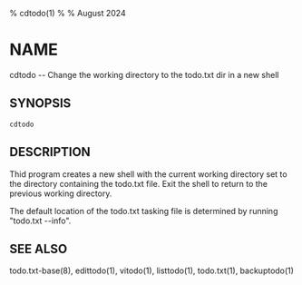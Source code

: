 % cdtodo(1)
%
% August 2024

# NAME

cdtodo -- Change the working directory to the todo.txt dir in a new shell

## SYNOPSIS

`cdtodo`

## DESCRIPTION

Thid program creates a new shell with the current working directory set to the
directory containing the todo.txt file. Exit the shell to return to the
previous working directory.

The default location of the todo.txt tasking file is determined by running
"todo.txt \-\-info".

## SEE ALSO
todo.txt-base(8), edittodo(1), vitodo(1), listtodo(1), todo.txt(1), backuptodo(1)
